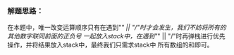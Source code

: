 ### 解题思路：
在本题中，唯一改变运算顺序只有在遇到"*" || "/"时才会发生，我们不妨将所有的其他数字联同前面的正负号
一起放入stack中，在遇到"*" || "/"时再弹栈进行优先操作，并将结果放入stack中，最终我们只需求stack中
所有数组的和即可。